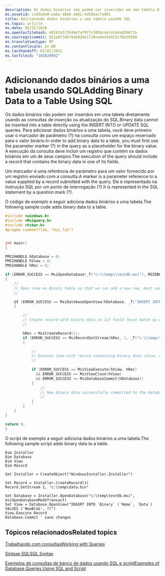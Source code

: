 ```yaml
---
description: Os dados binários não podem ser inseridos em uma tabela diretamente usando as consultas de inserção ou atualização do SQL.
ms.assetid: cc055de8-eaba-48eb-a982-4d584ac7a881
title: Adicionando dados binários a uma tabela usando SQL
ms.topic: article
ms.date: 05/31/2018
ms.openlocfilehash: 491bfe57354b4faf9f7c385bc4e14c64ad366f1b
ms.sourcegitcommit: 831e8f3db78ab820e1710cede244553c70e50500
ms.translationtype: MT
ms.contentlocale: pt-BR
ms.lasthandoff: 01/07/2021
ms.locfileid: "103828092"
---
```

# <a name="adding-binary-data-to-a-table-using-sql"></a><span data-ttu-id="553ce-103">Adicionando dados binários a uma tabela usando SQL</span><span class="sxs-lookup"><span data-stu-id="553ce-103">Adding Binary Data to a Table Using SQL</span></span>

<span data-ttu-id="553ce-104">Os dados binários não podem ser inseridos em uma tabela diretamente usando as consultas de inserção ou atualização do SQL.</span><span class="sxs-lookup"><span data-stu-id="553ce-104">Binary data cannot be inserted into a table directly using the INSERT INTO or UPDATE SQL queries.</span></span> <span data-ttu-id="553ce-105">Para adicionar dados binários a uma tabela, você deve primeiro usar o marcador de parâmetro (?) na consulta como um espaço reservado para o valor binário.</span><span class="sxs-lookup"><span data-stu-id="553ce-105">In order to add binary data to a table, you must first use the parameter marker (?) in the query as a placeholder for the binary value.</span></span> <span data-ttu-id="553ce-106">A execução da consulta deve incluir um registro que contém os dados binários em um de seus campos.</span><span class="sxs-lookup"><span data-stu-id="553ce-106">The execution of the query should include a record that contains the binary data in one of its fields.</span></span>

<span data-ttu-id="553ce-107">Um marcador é uma referência de parâmetro para um valor fornecido por um registro enviado com a consulta.</span><span class="sxs-lookup"><span data-stu-id="553ce-107">A marker is a parameter reference to a value supplied by a record submitted with the query.</span></span> <span data-ttu-id="553ce-108">Ele é representado na instrução SQL por um ponto de interrogação (?).</span><span class="sxs-lookup"><span data-stu-id="553ce-108">It is represented in the SQL statement by a question mark (?).</span></span>

<span data-ttu-id="553ce-109">O código de exemplo a seguir adiciona dados binários a uma tabela.</span><span class="sxs-lookup"><span data-stu-id="553ce-109">The following sample code adds binary data to a table.</span></span>


```C++
#include <windows.h>
#include <Msiquery.h>
#include <tchar.h>
#pragma comment(lib, "msi.lib")


int main()  
{ 

PMSIHANDLE hDatabase = 0;
PMSIHANDLE hView = 0;
PMSIHANDLE hRec = 0;

if (ERROR_SUCCESS == MsiOpenDatabase(_T("c:\\temp\\testdb.msi"), MSIDBOPEN_TRANSACT, &hDatabase))
{
    //
    // Open view on Binary table so that we can add a new row, must use '?' to represent Binary data
    //

    if (ERROR_SUCCESS == MsiDatabaseOpenView(hDatabase, _T("INSERT INTO `Binary` (`Name`, `Data`) VALUES ('NewBlob', ?)"), &hView))
    {

        //
        // Create record with binary data in 1st field (must match up with '?' in query)
        //

        hRec = MsiCreateRecord(1);
        if (ERROR_SUCCESS == MsiRecordSetStream(hRec, 1, _T("c:\\temp\\data.bin")))
        {

            //
            // Execute view with record containing binary data value; commit database to save changes
            //

            if (ERROR_SUCCESS == MsiViewExecute(hView, hRec)
              && ERROR_SUCCESS == MsiViewClose(hView)
              && ERROR_SUCCESS == MsiDatabaseCommit(hDatabase))
            {
                //
                // New binary data successfully committed to the database
                //
            }
        }
    }
}

return 0;  
}
```



<span data-ttu-id="553ce-110">O script de exemplo a seguir adiciona dados binários a uma tabela.</span><span class="sxs-lookup"><span data-stu-id="553ce-110">The following sample script adds binary data to a table.</span></span>


```VB
Dim Installer
Dim Database
Dim View
Dim Record

Set Installer = CreateObject("WindowsInstaller.Installer")

Set Record = Installer.CreateRecord(1)
Record.SetStream 1, "c:\temp\data.bin"

Set Database = Installer.OpenDatabase("c:\temp\testdb.msi", msiOpenDatabaseModeTransact)
Set View = Database.OpenView("INSERT INTO `Binary` (`Name`, `Data`) VALUES ('NewBlob', ?)")
View.Execute Record
Database.Commit ' save changes
```



## <a name="related-topics"></a><span data-ttu-id="553ce-111">Tópicos relacionados</span><span class="sxs-lookup"><span data-stu-id="553ce-111">Related topics</span></span>

<dl> <dt>

[<span data-ttu-id="553ce-112">Trabalhando com consultas</span><span class="sxs-lookup"><span data-stu-id="553ce-112">Working with Queries</span></span>](working-with-queries.md)
</dt> <dt>

[<span data-ttu-id="553ce-113">Sintaxe SQL</span><span class="sxs-lookup"><span data-stu-id="553ce-113">SQL Syntax</span></span>](sql-syntax.md)
</dt> <dt>

[<span data-ttu-id="553ce-114">Exemplos de consultas de banco de dados usando SQL e script</span><span class="sxs-lookup"><span data-stu-id="553ce-114">Examples of Database Queries Using SQL and Script</span></span>](examples-of-database-queries-using-sql-and-script.md)
</dt> </dl>

 

 



